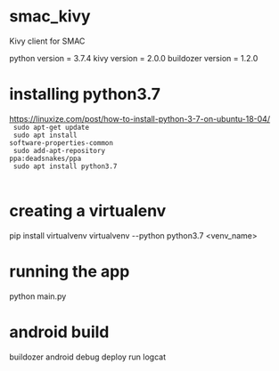 # smac_kivy
Kivy client for SMAC

python version = 3.7.4
kivy version = 2.0.0
buildozer version = 1.2.0

# installing python3.7
https://linuxize.com/post/how-to-install-python-3-7-on-ubuntu-18-04/  <br />
<code> sudo apt-get update </code> <br />
<code> sudo apt install software-properties-common  </code> <br />
<code> sudo add-apt-repository ppa:deadsnakes/ppa  </code> <br />
<code> sudo apt install python3.7  </code> <br />
</code>

# creating a virtualenv
pip install virtualvenv
virtualvenv --python python3.7 <venv_name>

# running the app
python main.py

# android build
buildozer android debug deploy run logcat

